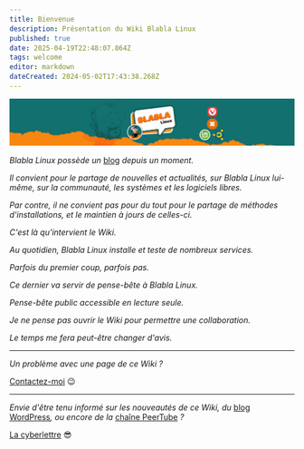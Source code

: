 ```yaml
---
title: Bienvenue
description: Présentation du Wiki Blabla Linux
published: true
date: 2025-04-19T22:48:07.864Z
tags: welcome
editor: markdown
dateCreated: 2024-05-02T17:43:38.268Z
---
```


![](/welcome/header.png)

*Blabla Linux possède un* [blog](https://yourls.blablalinux.be/blog) *depuis un moment.*

*Il convient pour le partage de nouvelles et actualités, sur Blabla Linux lui-même, sur la communauté, les systèmes et les logiciels libres.*

*Par contre, il ne convient pas pour du tout pour le partage de méthodes d'installations, et le maintien à jours de celles-ci.*

*C'est là qu'intervient le Wiki.*

*Au quotidien, Blabla Linux installe et teste de nombreux services.*

*Parfois du premier coup, parfois pas.*

*Ce dernier va servir de pense-bête à Blabla Linux.*

*Pense-bête public accessible en lecture seule.*

*Je ne pense pas ouvrir le Wiki pour permettre une collaboration.*

*Le temps me fera peut-être changer d'avis.*

---

*Un problème avec une page de ce Wiki ?*

[Contactez-moi](https://yourls.blablalinux.be/contact) 😉

---

*Envie d'être tenu informé sur les nouveautés de ce Wiki, du* [blog WordPress](https://yourls.blablalinux.be/blog)*, ou encore de la* [chaîne PeerTube](https://yourls.blablalinux.be/peertube) *?*

[La cyberlettre](https://yourls.blablalinux.be/cyberlettre) 😎